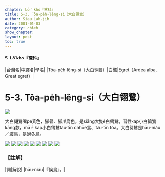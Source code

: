 ```yaml
---
chapter: Lō͘ kho『鷺科』
title: 5-3. Tōa-pe̍h-lêng-si（大白翎鷥）
author: Siau Lah-jih
date: 2001-05-03
category: chheh
show_chapter: 
layout: post
toc: true
---
```


#### 5. Lō͘ kho『鷺科』

|台灣名|中譯名|學名|
|Tōa-pe̍h-lêng-si（大白翎鷥）|白鷺|Egret（Ardea alba, Great egret）|

# 5-3. Tōa-pe̍h-lêng-si（大白翎鷥）

![](../too5/05/05-3-5.大白鴒鷥.jpg)


大白翎鷥嘴pe黃色，腳骨、腳爪烏色，是siāng大隻ê白鴒鷥，習性kap小白鴒鷥kāng款，mā ē kap小白鴒鷥tàu-tīn chhōe食、tàu-tīn tòa。大白翎鷥是hāu-niáu／渡鳥，是過冬鳥。



![](../too5/05/05-3-6.大白鴒鷥.jpg)
![](../too5/05/05-3-12.大白翎鷥.jpg)
![](../too5/05/05-3-11.大白翎鷥.jpg)
![](../too5/05/05-3-10.大白翎鷥.jpg)
![](../too5/05/05-3-9.大白翎鷥.jpg)
![](../too5/05/05-3-8.大白翎鷥.jpg)
![](../too5/05/05-3-4.大白鴒鷥.jpg)
![](../too5/05/05-3-1.大白鴒鷥.jpg)
![](../too5/05/05-3-7.大白鴒鷥.jpg)


### 【註解】

|詞|解說|
|hāu-niáu|『候鳥』。|
